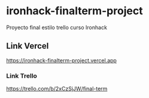 # ironhack-finalterm-project
Proyecto final estilo trello curso Ironhack
## Link Vercel
https://ironhack-finalterm-project.vercel.app
### Link Trello
https://trello.com/b/2xCzSjJW/final-term